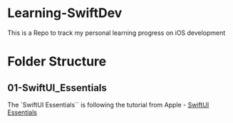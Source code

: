 # Learning-SwiftDev
This is a Repo to track my personal learning progress on iOS development 

# Folder Structure 
## 01-SwiftUI_Essentials 
The `SwiftUI Essentials`` is following the tutorial from Apple - [SwiftUI Essentials](https://developer.apple.com/tutorials/swiftui)


